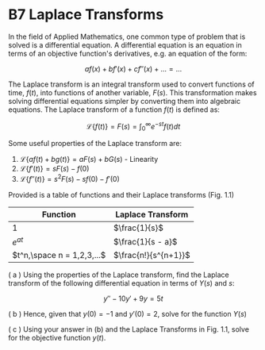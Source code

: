 # B7  Laplace Transforms

In the field of Applied Mathematics, one common type of problem that is solved is a differential equation. A differential equation is an equation in terms of an objective function's derivatives, e.g. an equation of the form:

$$af(x) + bf'(x) + cf''(x) + ...  = ...$$

The Laplace transform is an integral transform used to convert functions of time, $f(t)$, into functions of another variable, $F(s)$. This transformation makes solving differential equations simpler by converting them into algebraic equations. The Laplace transform of a function $f(t)$ is defined as:

$$\mathscr{L}\{f(t)\} = F(s) = \int_0^{\infty} e^{-st} f(t) dt$$

Some useful properties of the Laplace transform are:

1. $\mathscr{L}\{af(t) + bg(t)\} = aF(s) + bG(s)$ - Linearity
2. $\mathscr{L}\{f'(t)\} = sF(s) - f(0)$
3. $\mathscr{L}\{f''(t)\} = s^2 F(s) - sf(0) - f'(0)$

Provided is a table of functions and their Laplace transforms (Fig. 1.1)

| Function                   | Laplace Transform    |
|----------------------------|----------------------|
| 1                          | $\frac{1}{s}$        |
| $e^{at}$                   | $\frac{1}{s - a}$    |
| $t^n,\space n = 1,2,3,...$ | $\frac{n!}{s^{n+1}}$ |

( a ) Using the properties of the Laplace transform, find the Laplace transform of the following differential equation in terms of $Y(s)$ and $s$:

$$y'' - 10y' + 9y = 5t$$

( b ) Hence, given that $y(0)=-1$ and $y'(0) = 2$, solve for the function $Y(s)$

( c ) Using your answer in (b) and the Laplace Transforms in Fig. 1.1, solve for the objective function $y(t)$.
